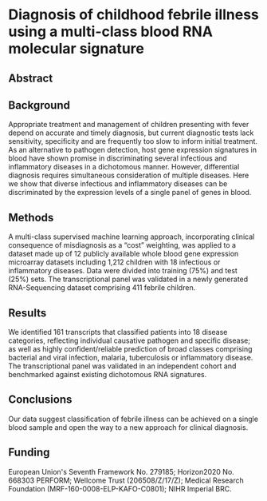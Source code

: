 # Diagnosis of childhood febrile illness using a multi-class blood RNA molecular signature



## Abstract
## Background
Appropriate treatment and management of children presenting with fever depend on accurate and timely diagnosis, but current diagnostic tests lack sensitivity, specificity and are frequently too slow to inform initial treatment. As an alternative to pathogen detection, host gene expression signatures in blood have shown promise in discriminating several infectious and inflammatory diseases in a dichotomous manner. However, differential diagnosis requires simultaneous consideration of multiple diseases. Here we show that diverse infectious and inflammatory diseases can be discriminated by the expression levels of a single panel of genes in blood. 
## Methods
A multi-class supervised machine learning approach, incorporating clinical consequence of misdiagnosis as a “cost” weighting, was applied to a dataset made up of 12 publicly available whole blood gene expression microarray datasets including 1,212 children with 18 infectious or inflammatory diseases. Data were divided into training (75%) and test (25%) sets. The transcriptional panel was validated in a newly generated RNA-Sequencing dataset comprising 411 febrile children. 
## Results
We identified 161 transcripts that classified patients into 18 disease categories, reflecting individual causative pathogen and specific disease; as well as highly confident/reliable prediction of broad classes comprising bacterial and viral infection, malaria, tuberculosis or inflammatory disease. The transcriptional panel was validated in an independent cohort and benchmarked against existing dichotomous RNA signatures.
## Conclusions
Our data suggest classification of febrile illness can be achieved on a single blood sample and open the way to a new approach for clinical diagnosis.
## Funding
European Union's Seventh Framework No. 279185; Horizon2020 No. 668303 PERFORM; Wellcome Trust (206508/Z/17/Z); Medical Research Foundation (MRF-160-0008-ELP-KAFO-C0801); NIHR Imperial BRC.
